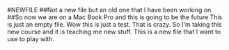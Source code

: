 #NEWFILE
##Not a new file but an old one that I have been working on.
##So now we are on a Mac Book Pro and this is going to be the future
This is just an empty file. Wow this is just a test. That is crazy.
So I'm taking this new course and it is teaching me new stuff.
This is a new file that I want to use to play with.
